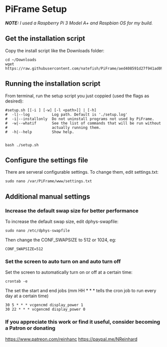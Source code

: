 # PiFrame Setup
_**NOTE:** I used a Raspberry Pi 3 Model A+ and Raspbian OS for my build._

## Get the installation script
Copy the install script like the Downloads folder:
```shell
cd ~/Downloads
wget https://raw.githubusercontent.com/natefish/PiFrame/aed408591d27f941ad0941c3caefbe4fc6a5bc59/setup.sh
```
## Running the installation script
From terminal, run the setup script you just coppied (used the flags as desired):
```shell
#setup.sh [[-i ] [-w] [-l <path>]] | [-h]
#  -l|--log          Log path. Default is './setup.log'
#  -i|--installonly  Do not uninstall programs not used by PiFrame.
#  -w|--whatif       See the list of commands that will be run without
#                    actually running them.
#  -h|--help         Show help.


bash ./setup.sh
```
## Configure the settings file
There are serveral configurable settings. To change them, edit settings.txt:
```shell
sudo nano /var/PiFrame/www/settings.txt
```

## Additional manual settings
### Increase the default swap size for better performance
To increase the default swap size, edit dphys-swapfile:
```shell
sudo nano /etc/dphys-swapfile
```
Then change the CONF_SWAPSIZE to 512 or 1024, eg:
```shell
CONF_SWAPSIZE=512
```
### Set the screen to auto turn on and auto turn off
Set the screen to automatically turn on or off at a certain time:
```shell
crontab -e
```
The set the start and end jobs (mm HH * * * tells the cron job to run every day at a certain time)
```shell
30 5 * * * vcgencmd display_power 1
30 22 * * * vcgencmd display_power 0
```

### If you appreciate this work or find it useful, consider becoming a Patron or donating
https://www.patreon.com/reinhanc
https://paypal.me/NReinhard